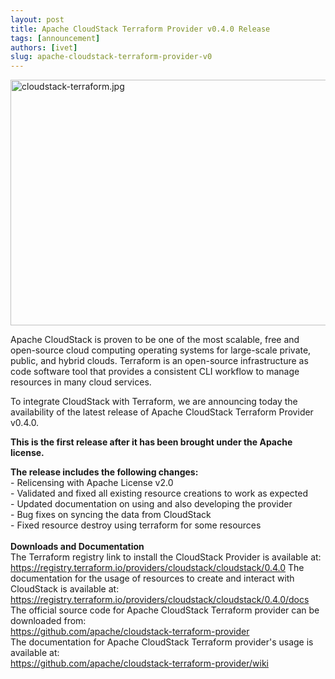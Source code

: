 ```yaml
---
layout: post
title: Apache CloudStack Terraform Provider v0.4.0 Release
tags: [announcement]
authors: [ivet]
slug: apache-cloudstack-terraform-provider-v0
---
```

<a href="/blog/apache-cloudstack-terraform-provider-v0"><img src="/img/imported/02633cc4-0d22-4bde-966e-4e3efec8f357" alt="cloudstack-terraform.jpg" width="750" height="393" /></a>
<p>Apache CloudStack is proven to be one of the most scalable, free and open-source cloud computing operating systems for large-scale private, public, and hybrid clouds. Terraform is an open-source infrastructure as code software tool that provides a consistent CLI workflow to manage resources in many cloud services.</p>

<!-- truncate -->

<p>To integrate CloudStack with Terraform, we are announcing today the availability of the latest release of Apache CloudStack Terraform Provider v0.4.0.</p>
<p><strong>This is the first release after it has been brought under the Apache license.</strong></p>
<p><strong>The release includes the following changes:</strong><br />- Relicensing with Apache License v2.0<br />- Validated and fixed all existing resource creations to work as expected<br />- Updated documentation on using and also developing the provider<br />- Bug fixes on syncing the data from CloudStack<br />- Fixed resource destroy using terraform for some resources<br /><br /><strong>Downloads and Documentation</strong><br />The Terraform registry link to install the CloudStack Provider is available at:<br /><a href="https://registry.terraform.io/providers/cloudstack/cloudstack/0.4.0" target="_blank">https://registry.terraform.io/providers/cloudstack/cloudstack/0.4.0</a> The documentation for the usage of resources to create and interact with CloudStack is available at: <a href="https://registry.terraform.io/providers/cloudstack/cloudstack/0.4.0/docs" target="_blank">https://registry.terraform.io/providers/cloudstack/cloudstack/0.4.0/docs</a> <br />The official source code for Apache CloudStack Terraform provider can be downloaded from:<br /><a href="https://github.com/apache/cloudstack-terraform-provider" target="_blank">https://github.com/apache/cloudstack-terraform-provider</a><br />The documentation for Apache CloudStack Terraform provider's usage is available at:<br /><a href="https://github.com/apache/cloudstack-terraform-provider/wiki" target="_blank">https://github.com/apache/cloudstack-terraform-provider/wiki</a></p>
